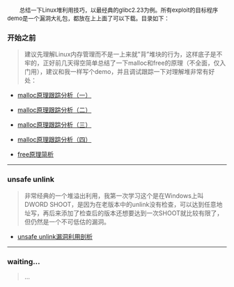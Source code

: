 &emsp;&emsp;<font size=2>总结一下Linux堆利用技巧，以最经典的glibc2.23为例。所有exploit的目标程序demo是一个漏洞大礼包，都放在上上面了可以下载。目录如下：</font></br>

### 开始之前

> 建议先理解Linux内存管理而不是一上来就"背”堆块的行为，这样底子是不牢的，正好前几天得空简单总结了一下malloc和free的原理（不全面，仅入门用），建议和我一样写个demo，并且调试跟踪一下对理解堆非常有好处：

- [malloc原理跟踪分析（一）](https://github.com/fangdada/ctf/blob/master/how2pwn/MALLOC/malloc%E5%8E%9F%E7%90%86%E8%AE%B2%E8%A7%A3%EF%BC%88%E4%B8%80%EF%BC%89.md)

- [malloc原理跟踪分析（二）](https://github.com/fangdada/ctf/blob/master/how2pwn/MALLOC/malloc%E5%8E%9F%E7%90%86%E8%AE%B2%E8%A7%A3%EF%BC%88%E4%BA%8C%EF%BC%89.md)

- [malloc原理跟踪分析（三）](https://github.com/fangdada/ctf/blob/master/how2pwn/MALLOC/malloc%E5%8E%9F%E7%90%86%E8%AE%B2%E8%A7%A3%EF%BC%88%E4%B8%89%EF%BC%89.md)

- [malloc原理跟踪分析（四）](https://github.com/fangdada/ctf/blob/master/how2pwn/MALLOC/malloc%E5%8E%9F%E7%90%86%E8%AE%B2%E8%A7%A3%EF%BC%88%E5%9B%9B%EF%BC%89.md)

- [free原理简析](https://github.com/fangdada/ctf/blob/master/how2pwn/MALLOC/free%E5%8E%9F%E7%90%86%E7%AE%80%E6%9E%90.md)

***

### unsafe unlink

> 非常经典的一个堆溢出利用，我第一次学习这个是在Windows上叫DWORD SHOOT，是因为在老版本中的unlink没有检查，可以达到任意地址写，再后来添加了检查后的版本还想要达到一次SHOOT就比较有限了，但仍然是一个不可低估的漏洞。

- [unsafe unlink漏洞利用剖析]()

***

### waiting...

> ...
